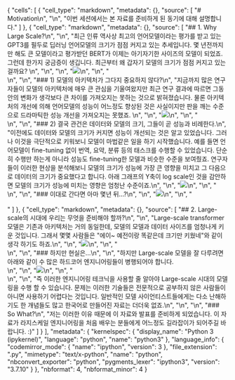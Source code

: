 {
 "cells": [
  {
   "cell_type": "markdown",
   "metadata": {},
   "source": [
    "# Motivation\n",
    "\n",
    "이번 세션에서는 본 자료를 준비하게 된 동기에 대해 설명합니다."
   ]
  },
  {
   "cell_type": "markdown",
   "metadata": {},
   "source": [
    "## 1. Why Large Scale?\n",
    "\n",
    "최근 인류 역사상 최고의 언어모델이라는 평가를 받고 있는 GPT3를 필두로 딥러닝 언어모델의 크기가 점점 커지고 있는 추세입니다. 몇 년전까지만 해도 큰 모델이라고 평가받던 BERT가 이제는 아기자기한 사이즈의 모델이 되었죠. 그런데 한가지 궁금증이 생깁니다. 최근부터 왜 갑자기 모델의 크기가 점점 커지고 있는걸까요? \n",
    "\n",
    "\n",
    "![](../images/why_large_scale.png)\n",
    "\n",
    "<br>\n",
    "\n",
    "### 1) 모델의 아키텍처가 그다지 중요하지 않다?\n",
    "지금까지 많은 연구자들이 모델의 아키텍처에 매우 큰 관심을 기울여왔지만 최근 연구 결과에 따르면 그동안의 변화가 생각보다 큰 차이를 가져오지는 못하는 것으로 밝혀졌습니다. 물론 아키텍처의 개선에 의해 언어모델의 성능이 어느정도 향상된 것은 사실이지만 판을 깨는 수준으로 드라마틱한 성능 개선을 가져오지는 못했죠. \n",
    "\n",
    "![](../images/arch_is_not_important.png)\n",
    "\n",
    "<br>\n",
    "\n",
    "### 2) 결국 관건은 데이터와 모델의 크기, 그들이 곧 성능과 비례한다.\n",
    "이전에도 데이터와 모델의 크기가 커지면 성능이 개선되는 것은 알고 있었습니다. 그러나 이것을 극단적으로 키워보니 모델이 마법같은 일을 하기 시작했습니다. 예를 들면 언어모델이 fine-tuning 없이 번역, 요약, 분류 등의 태스크를 수행할 수 있었습니다. 단순히 수행만 하는게 아니라 성능도 fine-tuning한 모델과 비슷한 수준을 보여줬죠. 연구자들이 이러한 현상을 분석해보니 모델의 크기가 성능에 가장 큰 영향을 미치고 그 다음으로 데이터의 크기가 중요했다고 합니다. 아래 그래프의 Y축이 log scale인 것을 감안하면 모델의 크기가 성능에 미치는 영향은 엄청난 수준이죠.\n",
    "\n",
    "![](../images/scale_is_all_you_need.png)\n",
    "\n",
    "<br>\n",
    "\n",
    "### 이대로 간다면 아마 몇년 뒤...?\n",
    "\n",
    "![](../images/GPT-X.png)\n",
    "\n",
    "<br><br>"
   ]
  },
  {
   "cell_type": "markdown",
   "metadata": {},
   "source": [
    "## 2. Large-scale의 시대에 우리는 무엇을 준비해야 할까?\n",
    "\n",
    "Large-scale transformer 모델은 기존과 아키텍처는 거의 동일한데, 모델의 모델과 데이터 사이즈를 엄청나게 키운 것입니다. 그래서 몇몇 사람들은 \"에이~ 예전이랑 똑같은데 크기만 키웠네\"와 같이 생각 하기도 하죠.\n",
    "\n",
    "![](../images/is_large_scale_easy.png)\n",
    "\n",
    "<br>\n",
    "\n",
    "### 하지만 현실은...\n",
    "\n",
    "하지만 Large-scale 모델을 잘 다루려면 아래와 같이 수 많은 하드코어 엔지니어링들이 병행되어야 합니다.<br>\n",
    "\n",
    "![](../images/hard_core_engineering.png)\n",
    "\n",
    "<br>\n",
    "\n",
    "즉 이러한 엔지니어링 테크닉을 사용할 줄 알아야 Large-scale 시대의 모델링을 수행 할 수 있습니다. 문제는 이러한 기술들은 전문적으로 공부하지 않은 사람들이 아니면 사용하기 어렵다는 것입니다. 일반적인 모델 사이언티스트들에게는 다소 난해하기도 한 개념들도 많고 한국어로 만들어진 자료는 더더욱 없죠.\n",
    "\n",
    "\n",
    "### So What?\n",
    "저는 이러한 이유 때문에 이 자료와 발표를 준비하게 되었습니다. 이 자료가 라지스케일 엔지니어링을 처음 배우는 분들에게 어느정도 길라잡이가 되어주길 바랍니다. :)"
   ]
  }
 ],
 "metadata": {
  "kernelspec": {
   "display_name": "Python 3 (ipykernel)",
   "language": "python",
   "name": "python3"
  },
  "language_info": {
   "codemirror_mode": {
    "name": "ipython",
    "version": 3
   },
   "file_extension": ".py",
   "mimetype": "text/x-python",
   "name": "python",
   "nbconvert_exporter": "python",
   "pygments_lexer": "ipython3",
   "version": "3.7.10"
  }
 },
 "nbformat": 4,
 "nbformat_minor": 4
}
